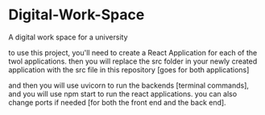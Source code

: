 # Digital-Work-Space
A digital work space for a university

to use this project, you'll need to create a React Application for each of the twol applications.
then you will replace the src folder in your newly created application with the src file in this repository [goes for both applications]

and then you will use uvicorn to run the backends [terminal commands], and you will use npm start to run the react applications.
you can also change ports if needed [for both the front end and the back end].
